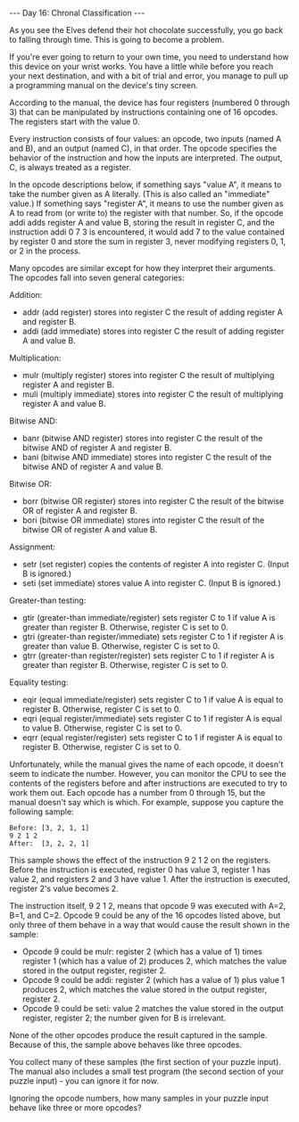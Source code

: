 --- Day 16: Chronal Classification ---

As you see the Elves defend their hot chocolate successfully, you go back to falling through time. This is going to become a problem.

If you're ever going to return to your own time, you need to understand how this device on your wrist works. You have a little while before you reach your next destination, and with a bit of trial and error, you manage to pull up a programming manual on the device's tiny screen.

According to the manual, the device has four registers (numbered 0 through 3) that can be manipulated by instructions containing one of 16 opcodes. The registers start with the value 0.

Every instruction consists of four values: an opcode, two inputs (named A and B), and an output (named C), in that order. The opcode specifies the behavior of the instruction and how the inputs are interpreted. The output, C, is always treated as a register.

In the opcode descriptions below, if something says "value A", it means to take the number given as A literally. (This is also called an "immediate" value.) If something says "register A", it means to use the number given as A to read from (or write to) the register with that number. So, if the opcode addi adds register A and value B, storing the result in register C, and the instruction addi 0 7 3 is encountered, it would add 7 to the value contained by register 0 and store the sum in register 3, never modifying registers 0, 1, or 2 in the process.

Many opcodes are similar except for how they interpret their arguments. The opcodes fall into seven general categories:

Addition:

  - addr (add register) stores into register C the result of adding register A and register B.
  - addi (add immediate) stores into register C the result of adding register A and value B.

Multiplication:

  - mulr (multiply register) stores into register C the result of multiplying register A and register B.
  - muli (multiply immediate) stores into register C the result of multiplying register A and value B.

Bitwise AND:

  - banr (bitwise AND register) stores into register C the result of the bitwise AND of register A and register B.
  - bani (bitwise AND immediate) stores into register C the result of the bitwise AND of register A and value B.

Bitwise OR:

  - borr (bitwise OR register) stores into register C the result of the bitwise OR of register A and register B.
  - bori (bitwise OR immediate) stores into register C the result of the bitwise OR of register A and value B.

Assignment:

  - setr (set register) copies the contents of register A into register C. (Input B is ignored.)
  - seti (set immediate) stores value A into register C. (Input B is ignored.)

Greater-than testing:

  - gtir (greater-than immediate/register) sets register C to 1 if value A is greater than register B. Otherwise, register C is set to 0.
  - gtri (greater-than register/immediate) sets register C to 1 if register A is greater than value B. Otherwise, register C is set to 0.
  - gtrr (greater-than register/register) sets register C to 1 if register A is greater than register B. Otherwise, register C is set to 0.

Equality testing:

  - eqir (equal immediate/register) sets register C to 1 if value A is equal to register B. Otherwise, register C is set to 0.
  - eqri (equal register/immediate) sets register C to 1 if register A is equal to value B. Otherwise, register C is set to 0.
  - eqrr (equal register/register) sets register C to 1 if register A is equal to register B. Otherwise, register C is set to 0.

Unfortunately, while the manual gives the name of each opcode, it doesn't seem to indicate the number. However, you can monitor the CPU to see the contents of the registers before and after instructions are executed to try to work them out. Each opcode has a number from 0 through 15, but the manual doesn't say which is which. For example, suppose you capture the following sample:

    Before: [3, 2, 1, 1]
    9 2 1 2
    After:  [3, 2, 2, 1]

This sample shows the effect of the instruction 9 2 1 2 on the registers. Before the instruction is executed, register 0 has value 3, register 1 has value 2, and registers 2 and 3 have value 1. After the instruction is executed, register 2's value becomes 2.

The instruction itself, 9 2 1 2, means that opcode 9 was executed with A=2, B=1, and C=2. Opcode 9 could be any of the 16 opcodes listed above, but only three of them behave in a way that would cause the result shown in the sample:

  - Opcode 9 could be mulr: register 2 (which has a value of 1) times register 1 (which has a value of 2) produces 2, which matches the value stored in the output register, register 2.
  - Opcode 9 could be addi: register 2 (which has a value of 1) plus value 1 produces 2, which matches the value stored in the output register, register 2.
  - Opcode 9 could be seti: value 2 matches the value stored in the output register, register 2; the number given for B is irrelevant.

None of the other opcodes produce the result captured in the sample. Because of this, the sample above behaves like three opcodes.

You collect many of these samples (the first section of your puzzle input). The manual also includes a small test program (the second section of your puzzle input) - you can ignore it for now.

Ignoring the opcode numbers, how many samples in your puzzle input behave like three or more opcodes?
